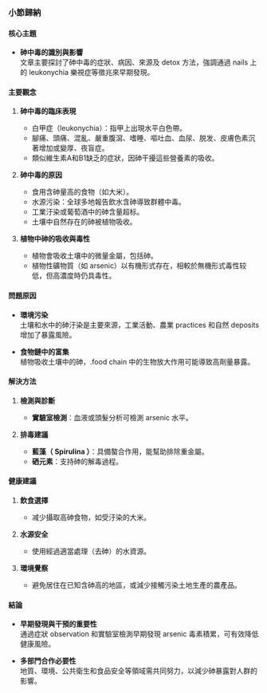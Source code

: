 ### 小節歸納

#### 核心主題
- **砷中毒的識別與影響**  
  文章主要探討了砷中毒的症狀、病因、來源及 detox 方法，強調通過 nails 上的 leukonychia 樂視症等徵兆來早期發現。

#### 主要觀念
1. **砷中毒的臨床表現**  
   - 白甲症（leukonychia）：指甲上出現水平白色帶。
   - 腳痛、頭痛、混亂、嚴重腹瀉、嗜睡、嘔吐血、血尿、脱发、皮膚色素沉著增加或變厚、夜盲症。
   - 類似維生素A和B1缺乏的症狀，因砷干擾這些營養素的吸收。

2. **砷中毒的原因**  
   - 食用含砷量高的食物（如大米）。
   - 水源污染：全球多地報告飲水含砷導致群體中毒。
   - 工業汙染或葡萄酒中的砷含量超标。
   - 土壤中自然存在的砷被植物吸收。

3. **植物中砷的吸收與毒性**  
   - 植物會吸收土壤中的微量金屬，包括砷。
   - 植物性礦物質（如 arsenic）以有機形式存在，相較於無機形式毒性较低，但高濃度時仍具毒性。

#### 問題原因
- **環境污染**  
  土壤和水中的砷汙染是主要來源，工業活動、農業 practices 和自然 deposits 增加了暴露風險。
  
- **食物鏈中的富集**  
  植物吸收土壤中的砷，.food chain 中的生物放大作用可能導致高劑量暴露。

#### 解決方法
1. **檢測與診斷**  
   - **實驗室檢測**：血液或頭髮分析可檢測 arsenic 水平。
   
2. **排毒建議**  
   - **藍藻（ Spirulina ）**：具備螯合作用，能幫助排除重金屬。
   - **硒元素**：支持砷的解毒過程。

#### 健康建議
1. **飲食選擇**  
   - 减少攝取高砷食物，如受汙染的大米。
   
2. **水源安全**  
   - 使用經過適當處理（去砷）的水資源。
   
3. **環境覺察**  
   - 避免居住在已知含砷高的地區，或減少接觸污染土地生產的農產品。

#### 結論
- **早期發現與干預的重要性**  
  通過症狀 observation 和實驗室檢測早期發現 arsenic 毒素積累，可有效降低健康風險。
  
- **多部門合作必要性**  
  地質、環境、公共衛生和食品安全等領域需共同努力，以減少砷暴露對人群的影響。